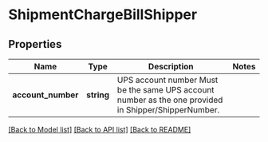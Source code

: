 # ShipmentChargeBillShipper

## Properties
Name | Type | Description | Notes
------------ | ------------- | ------------- | -------------
**account_number** | **string** | UPS account number  Must be the same UPS account number as the one provided in Shipper/ShipperNumber. | 

[[Back to Model list]](../../README.md#documentation-for-models) [[Back to API list]](../../README.md#documentation-for-api-endpoints) [[Back to README]](../../README.md)

